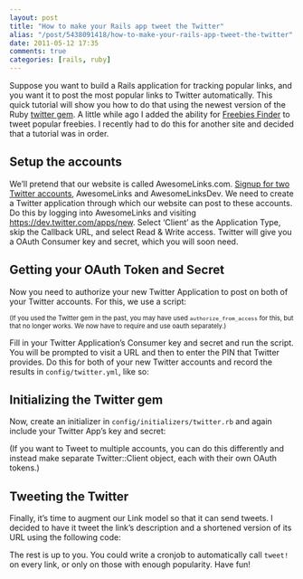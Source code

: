 ```yaml
---
layout: post
title: "How to make your Rails app tweet the Twitter"
alias: "/post/5438091418/how-to-make-your-rails-app-tweet-the-twitter"
date: 2011-05-12 17:35
comments: true
categories: [rails, ruby]
---
```


<p>

Suppose you want to build a Rails application for tracking popular links, and you want it to post the most popular links to Twitter automatically.  This quick tutorial will show you how to do that using the newest version of the Ruby <a href="https://github.com/jnunemaker/twitter">twitter gem</a>.  A little while ago I added the ability for <a href="http://absurdlycool.com">Freebies Finder</a> to tweet popular freebies.  I recently had to do this for another site and decided that a tutorial was in order.

</p>



<h2>Setup the accounts</h2>



<p>

We&#8217;ll pretend that our website is called AwesomeLinks.com.  <a href="https://twitter.com/signup" target="_blank">Signup for two Twitter accounts</a>, AwesomeLinks and AwesomeLinksDev.  We need to create a Twitter application through which our website can post to these accounts.  Do this by logging into AwesomeLinks and visiting <a href="https://dev.twitter.com/apps/new"><a href="https://dev.twitter.com/apps/new">https://dev.twitter.com/apps/new</a></a>.  Select &#8216;Client&#8217; as the Application Type, skip the Callback URL, and select Read &amp; Write access.  Twitter will give you a OAuth Consumer key and secret, which you will soon need.

</p>



<h2>Getting your OAuth Token and Secret</h2>



<p>

Now you need to authorize your new Twitter Application to post on both of your Twitter accounts.  For this, we use a script:

</p>



<script src="https://gist.github.com/969776.js?file=get_token.rb"></script><p style="font-size: 0.8em">(If you used the Twitter gem in the past, you may have used <code>authorize_from_access</code> for this, but that no longer works.  We now have to require and use oauth separately.)</p>



<p>

Fill in your Twitter Application&#8217;s Consumer key and secret and run the script.  You will be prompted to visit a URL and then to enter the PIN that Twitter provides.  Do this for both of your new Twitter accounts and record the results in <code>config/twitter.yml</code>, like so:

</p>



<script src="https://gist.github.com/969776.js?file=twitter.yml"></script><h2>Initializing the Twitter gem</h2>



<p>

Now, create an initializer in <code>config/initializers/twitter.rb</code> and again include your Twitter App&#8217;s key and secret:

</p>



<script src="https://gist.github.com/969776.js?file=twitter_initializer.rb"></script><p style="font-size: 0.8em">

(If you want to Tweet to multiple accounts, you can do this differently and instead make separate Twitter::Client object, each with their own OAuth tokens.)

</p>



<h2>Tweeting the Twitter</h2>



<p>

Finally, it&#8217;s time to augment our Link model so that it can send tweets.  I decided to have it tweet the link&#8217;s description and a shortened version of its URL using the following code:

</p>



<script src="https://gist.github.com/969776.js?file=link.rb"></script><p>

The rest is up to you.  You could write a cronjob to automatically call <code>tweet!</code> on every link, or only on those with enough popularity.  Have fun!

</p>

